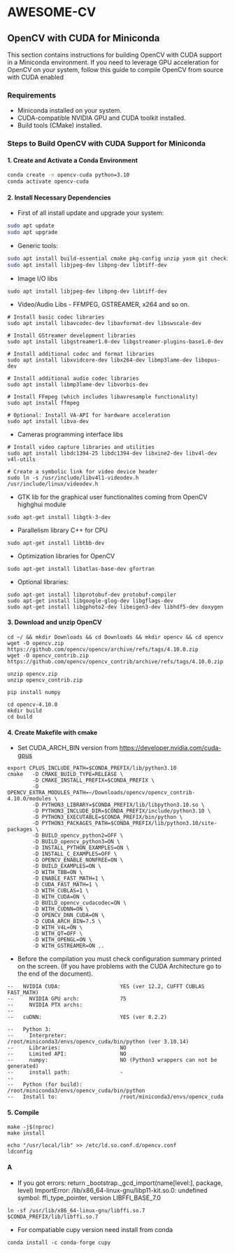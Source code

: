 # AWESOME-CV

## OpenCV with CUDA for Miniconda
This section contains instructions for building OpenCV with CUDA support in a Miniconda environment. If you need to leverage GPU acceleration for OpenCV on your system, follow this guide to compile OpenCV from source with CUDA enabled

### Requirements

- Miniconda installed on your system.
- CUDA-compatible NVIDIA GPU and CUDA toolkit installed.
- Build tools (CMake) installed.

### Steps to Build OpenCV with CUDA Support for Miniconda

#### 1. Create and Activate a Conda Environment

```bash
conda create -n opencv-cuda python=3.10
conda activate opencv-cuda
```

#### 2. Install Necessary Dependencies

* First of all install update and upgrade your system:
```bash
sudo apt update
sudo apt upgrade
```
* Generic tools:
```bash
sudo apt install build-essential cmake pkg-config unzip yasm git checkinstall
sudo apt install libjpeg-dev libpng-dev libtiff-dev
```
* Image I/O libs
``` 
sudo apt install libjpeg-dev libpng-dev libtiff-dev
``` 
* Video/Audio Libs - FFMPEG, GSTREAMER, x264 and so on.

```
# Install basic codec libraries
sudo apt install libavcodec-dev libavformat-dev libswscale-dev

# Install GStreamer development libraries
sudo apt install libgstreamer1.0-dev libgstreamer-plugins-base1.0-dev

# Install additional codec and format libraries
sudo apt install libxvidcore-dev libx264-dev libmp3lame-dev libopus-dev

# Install additional audio codec libraries
sudo apt install libmp3lame-dev libvorbis-dev

# Install FFmpeg (which includes libavresample functionality)
sudo apt install ffmpeg

# Optional: Install VA-API for hardware acceleration
sudo apt install libva-dev
```
    
* Cameras programming interface libs
```
# Install video capture libraries and utilities
sudo apt install libdc1394-25 libdc1394-dev libxine2-dev libv4l-dev v4l-utils

# Create a symbolic link for video device header
sudo ln -s /usr/include/libv4l1-videodev.h /usr/include/linux/videodev.h
```

* GTK lib for the graphical user functionalites coming from OpenCV highghui module 
```
sudo apt-get install libgtk-3-dev
```
    
* Parallelism library C++ for CPU
```
sudo apt-get install libtbb-dev
```
* Optimization libraries for OpenCV
```
sudo apt-get install libatlas-base-dev gfortran
```
* Optional libraries:
```
sudo apt-get install libprotobuf-dev protobuf-compiler
sudo apt-get install libgoogle-glog-dev libgflags-dev
sudo apt-get install libgphoto2-dev libeigen3-dev libhdf5-dev doxygen
```

#### 3. Download and unzip OpenCV

```
cd ~/ && mkdir Downloads && cd Downloads && mkdir opencv && cd opencv
wget -O opencv.zip https://github.com/opencv/opencv/archive/refs/tags/4.10.0.zip
wget -O opencv_contrib.zip https://github.com/opencv/opencv_contrib/archive/refs/tags/4.10.0.zip

unzip opencv.zip
unzip opencv_contrib.zip

pip install numpy

cd opencv-4.10.0
mkdir build
cd build
```

#### 4. Create Makefile with cmake

* Set CUDA_ARCH_BIN version from https://developer.nvidia.com/cuda-gpus 
```
export CPLUS_INCLUDE_PATH=$CONDA_PREFIX/lib/python3.10
cmake   -D CMAKE_BUILD_TYPE=RELEASE \
        -D CMAKE_INSTALL_PREFIX=$CONDA_PREFIX \
        -D OPENCV_EXTRA_MODULES_PATH=~/Downloads/opencv/opencv_contrib-4.10.0/modules \
        -D PYTHON3_LIBRARY=$CONDA_PREFIX/lib/libpython3.10.so \
        -D PYTHON3_INCLUDE_DIR=$CONDA_PREFIX/include/python3.10 \
        -D PYTHON3_EXECUTABLE=$CONDA_PREFIX/bin/python \
        -D PYTHON3_PACKAGES_PATH=$CONDA_PREFIX/lib/python3.10/site-packages \
        -D BUILD_opencv_python2=OFF \
        -D BUILD_opencv_python3=ON \
        -D INSTALL_PYTHON_EXAMPLES=ON \
        -D INSTALL_C_EXAMPLES=OFF \
        -D OPENCV_ENABLE_NONFREE=ON \
        -D BUILD_EXAMPLES=ON \
        -D WITH_TBB=ON \
        -D ENABLE_FAST_MATH=1 \
        -D CUDA_FAST_MATH=1 \
        -D WITH_CUBLAS=1 \
        -D WITH_CUDA=ON \
        -D BUILD_opencv_cudacodec=ON \
        -D WITH_CUDNN=ON \
        -D OPENCV_DNN_CUDA=ON \
        -D CUDA_ARCH_BIN=7.5 \
        -D WITH_V4L=ON \
        -D WITH_QT=OFF \
        -D WITH_OPENGL=ON \
        -D WITH_GSTREAMER=ON ..
```

* Before the compilation you must check configuration summary printed on the screen. (If you have problems with the CUDA Architecture go to the end of the document).

```
--   NVIDIA CUDA:                   YES (ver 12.2, CUFFT CUBLAS FAST_MATH)
--     NVIDIA GPU arch:             75
--     NVIDIA PTX archs:
-- 
--   cuDNN:                         YES (ver 8.2.2)

--   Python 3:
--     Interpreter:                 /root/miniconda3/envs/opencv_cuda/bin/python (ver 3.10.14)
--     Libraries:                   NO
--     Limited API:                 NO
--     numpy:                       NO (Python3 wrappers can not be generated)
--     install path:                -
-- 
--   Python (for build):            /root/miniconda3/envs/opencv_cuda/bin/python
--   Install to:                    /root/miniconda3/envs/opencv_cuda
```

#### 5. Compile 
```
make -j$(nproc)
make install

echo "/usr/local/lib" >> /etc/ld.so.conf.d/opencv.conf
ldconfig
```

#### A
* If you got errors:
  return _bootstrap._gcd_import(name[level:], package, level)
ImportError: /lib/x86_64-linux-gnu/libp11-kit.so.0: undefined symbol: ffi_type_pointer, version LIBFFI_BASE_7.0

```
ln -sf /usr/lib/x86_64-linux-gnu/libffi.so.7 $CONDA_PREFIX/lib/libffi.so.7
```
* For compatiable cupy version need install from conda
```
conda install -c conda-forge cupy
```
